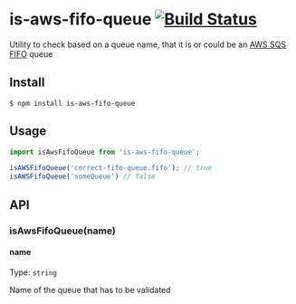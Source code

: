 # is-aws-fifo-queue [![Build Status](https://travis-ci.org/SimonJang/is-aws-fifo-queue.svg?branch=master)](https://travis-ci.org/SimonJang/is-aws-fifo-queue)
Utility to check based on a queue name, that it is or could be an [AWS SQS FIFO](https://docs.aws.amazon.com/AWSSimpleQueueService/latest/SQSDeveloperGuide/FIFO-queues.html) queue

## Install

```
$ npm install is-aws-fifo-queue
```

## Usage

```js
import isAwsFifoQueue from 'is-aws-fifo-queue';

isAWSFifoQueue('correct-fifo-queue.fifo'); // true
isAWSFifoQueue('someQueue') // false

```

## API

### isAwsFifoQueue(name)

#### name

Type: `string`

Name of the queue that has to be validated
